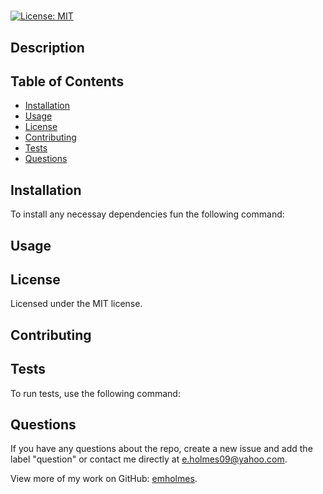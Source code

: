  
  #  

  [![License: MIT](https://img.shields.io/badge/License-MIT-yellow.svg)](https://opensource.org/licenses/MIT)

  ## Description
  

  ## Table of Contents
  * [Installation](#installation)
  * [Usage](#usage)
  * [License](#license)
  * [Contributing](#contributing)
  * [Tests](#tests)
  * [Questions](#questions)
  
  ## Installation
  To install any necessay dependencies fun the following command: 

    

  ## Usage
  

  ## License 
 Licensed under the MIT license. 

  ## Contributing
  

  ## Tests
  To run tests, use the following command: 

    

  ## Questions
  If you have any questions about the repo, create a new issue and add the label "question" or contact me directly at [e.holmes09@yahoo.com](mailto:e.holmes09@yahoo.com). 
  
  View more of my work on GitHub: [emholmes](https://github.com/emholmes).
  